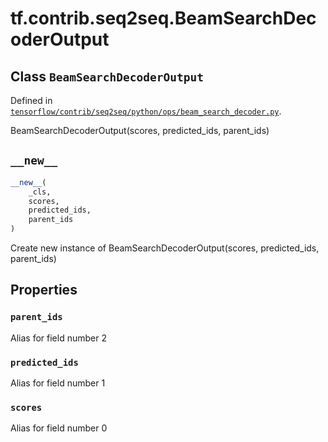<div itemscope itemtype="http://developers.google.com/ReferenceObject">
<meta itemprop="name" content="tf.contrib.seq2seq.BeamSearchDecoderOutput" />
<meta itemprop="path" content="Stable" />
<meta itemprop="property" content="parent_ids"/>
<meta itemprop="property" content="predicted_ids"/>
<meta itemprop="property" content="scores"/>
<meta itemprop="property" content="__new__"/>
</div>

# tf.contrib.seq2seq.BeamSearchDecoderOutput

## Class `BeamSearchDecoderOutput`





Defined in [`tensorflow/contrib/seq2seq/python/ops/beam_search_decoder.py`](https://www.tensorflow.org/code/tensorflow/contrib/seq2seq/python/ops/beam_search_decoder.py).

BeamSearchDecoderOutput(scores, predicted_ids, parent_ids)

<h2 id="__new__"><code>__new__</code></h2>

``` python
__new__(
    _cls,
    scores,
    predicted_ids,
    parent_ids
)
```

Create new instance of BeamSearchDecoderOutput(scores, predicted_ids, parent_ids)



## Properties

<h3 id="parent_ids"><code>parent_ids</code></h3>

Alias for field number 2

<h3 id="predicted_ids"><code>predicted_ids</code></h3>

Alias for field number 1

<h3 id="scores"><code>scores</code></h3>

Alias for field number 0



